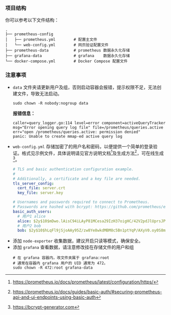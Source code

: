 ### 项目结构

你可以参考以下文件结构：

```
.
├── prometheus-config
│   ├── prometheus.yml        # 配置主文件
│   └── web-config.yml        # 网页验证配置文件
├── prometheus-data           # prometheus 数据永久化存储
├── grafana-data              # grafana    数据永久化存储
└── docker-compose.yml        # Docker Compose 配置文件
```

### 注意事项

- `data` 文件夹请更新用户及组，否则启动容器会报错，提示权限不足，无法创建文件，导致无法启动。
  ```shell
  sudo chown -R nobody:nogroup data
  ```
  **报错信息：**
  ```log
  caller=query_logger.go:114 level=error component=activeQueryTracker msg="Error opening query log file" file=/prometheus/queries.active err="open /prometheus/queries.active: permission denied"
  panic: Unable to create mmap-ed active query log
  ```
- `web-config.yml` 存储加密了的用户名和密码，以便提供一个简单的登录验证。格式见示例文件，具体说明请见官方说明文档[^1]及生成方法[^2]，可在线生成[^3]。
  ```yml
  # TLS and basic authentication configuration example.
  #
  # Additionally, a certificate and a key file are needed.
  tls_server_config:
    cert_file: server.crt
    key_file: server.key

  # Usernames and passwords required to connect to Prometheus.
  # Passwords are hashed with bcrypt: https://github.com/prometheus/exporter-toolkit/blob/master/docs/web-configuration.md#about-bcrypt
  basic_auth_users:
    # 用户1 alice
    alice: $2y$10$mDwo.lAisC94iLAyP81MCesa29IzH37oigHC/42V2pdJlUprsJPze
    # 用户2 bob
    bob: $2y$10$hLqFl9jSjoAAy95Z/zw8Ye8wkdMBM8c5Bn1ptYqP/AXyV0.oy0S8m
  ```
- 添加 `node-exporter` 收集数据，建议开启只读等模式，确保安全。
- 添加 `grafana` 查看数据，请注意修改挂在存储文件的用户和组
  ```shell
  # 在 grafana 容器内，改文件夹属于 grafana:root
  # 通常在容器内 grafana 用户的 UID 通常为 472。
  sudo chown -R 472:root grafana-data
  ```


[^1]:https://prometheus.io/docs/prometheus/latest/configuration/https/
[^2]:https://prometheus.io/docs/guides/basic-auth/#securing-prometheus-api-and-ui-endpoints-using-basic-auth
[^3]:https://bcrypt-generator.com